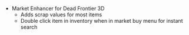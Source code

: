 * Market Enhancer for Dead Frontier 3D
    -   Adds scrap values for most items
    -   Double click item in inventory when in market buy menu for instant search